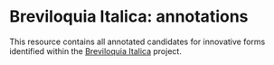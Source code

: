 # Breviloquia Italica: annotations

This resource contains all annotated candidates for innovative forms identified within the [Breviloquia Italica](https://github.com/breviloquia-italica) project.
